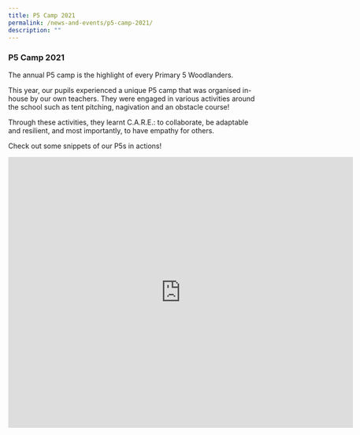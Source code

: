 ```yaml
---
title: P5 Camp 2021
permalink: /news-and-events/p5-camp-2021/
description: ""
---
```

### **P5 Camp 2021**
The annual P5 camp is the highlight of every Primary 5 Woodlanders. 

This year, our pupils experienced a unique P5 camp that was organised in-house by our own teachers. They were engaged in various activities around the school such as tent pitching, nagivation and an obstacle course!

Through these activities, they learnt C.A.R.E.: to collaborate, be adaptable and resilient, and most importantly, to have empathy for others.

Check out some snippets of our P5s in actions!

<iframe src="https://www.facebook.com/plugins/video.php?href=https%3A%2F%2Fwww.facebook.com%2Fwoodlandspri%2Fvideos%2F260654792786096%2F&show_text=0&width=476" width="700" height="550" style="border:none;overflow:hidden" scrolling="no" frameborder="0" allowfullscreen="true" allow="autoplay; clipboard-write; encrypted-media; picture-in-picture; web-share" allowFullScreen="true"></iframe>